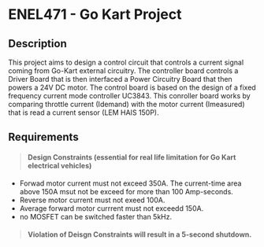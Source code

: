 # ENEL471 - Go Kart Project

## Description
This project aims to design a control circuit that controls a current signal coming from Go-Kart external circuitry.
The controller board controls a Driver Board that is then interfaced a Power Circuitry Board that then powers a 24V DC motor. 
The control board is based on the design of a fixed frequency current mode controller UC3843. This conroller board works by 
comparing throttle current (Idemand) with the motor current (Imeasured) that is read a current sensor (LEM HAIS 150P).

## Requirements

> ####  Design Constraints (essential for real life limitation for Go Kart electrical vehicles)
- Forwad motor current must not exceed 350A. The current-time area above 150A msut not be exceed for more than 100 Amp-seconds.
- Reverse motor current must not exeed 100A.
- Average forward motor currrent must not exceedd 150A.
- no MOSFET can be switched faster than 5kHz.

> ####  Violation of Deisgn Constraints will result in a 5-second shutdown.